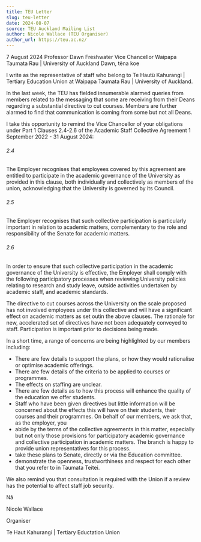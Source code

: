 ```yaml
---
title: TEU Letter
slug: teu-letter
date: 2024-08-07
source: TEU Auckland Mailing List
author: Nicole Wallace (TEU Organiser)
author_url: https://teu.ac.nz/
---
```

7 August 2024
Professor Dawn Freshwater
Vice Chancellor
Waipapa Taumata Rau | University of Auckland
Dawn, tēna koe

I write as the representative of staff who belong to Te Hautü Kahurangi | Tertiary Education Union at Waipapa Taumata Rau | University of Auckland.

In the last week, the TEU has fielded innumerable alarmed queries from members related to the messaging that some are receiving from their Deans regarding a substantial directive to cut courses. Members are further alarmed to find that communication is coming from some but not all Deans.

I take this opportunity to remind the Vice Chancellor of your obligations under Part 1 Clauses 2.4-2.6 of the Academic Staff Collective Agreement 1 September 2022 - 31 August 2024:

###### 2.4
The Employer recognises that employees covered by this agreement are entitled to participate in the academic governance of the University as provided in this clause, both individually and collectively as members of the union, acknowledging that the University is governed by its Council.

###### 2.5
The Employer recognises that such collective participation is particularly important in relation to academic matters, complementary to the role and responsibility of the Senate for academic matters.

###### 2.6
In order to ensure that such collective participation in the academic governance of the University is effective, the Employer shall comply with the following participatory processes when reviewing University policies relating to research and study leave, outside activities undertaken by academic staff, and academic standards.

The directive to cut courses across the University on the scale proposed has not involved employees under this collective and will have a significant effect on academic matters as set outin the above clauses. The rationale for new, accelerated set of directives have not been adequately conveyed to staff. Participation is important prior to decisions being made.

In a short time, a range of concerns are being highlighted by our members including:
* There are few details to support the plans, or how they would rationalise or optimise academic offerings.
* There are few details of the criteria to be applied to courses or programmes.
* The effects on staffing are unclear.
* There are few details as to how this process will enhance the quality of the education we offer students.
* Staff who have been given directives but little information will be concerned about the effects this will have on their students, their courses and their programmes.
On behalf of our members, we ask that, as the employer, you
* abide by the terms of the collective agreements in this matter, especially but not only those provisions for participatory academic governance and collective participation in academic matters. The branch is happy to provide union representatives for this process.
* take these plans to Senate, directly or via the Education committee.
* demonstrate the openness, trustworthiness and respect for each other that you refer to in Taumata Teitei.

We also remind you that consultation is required with the Union if a review has the potential to affect staff job security.

Nã

Nicole Wallace

Organiser

Te Haut Kahurangi | Tertiary Eductation Union